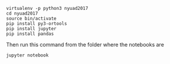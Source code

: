 ```
virtualenv -p python3 nyuad2017
cd nyuad2017
source bin/activate
pip install py3-ortools
pip install jupyter
pip install pandas
```
Then run this command from the folder where the notebooks are
```
jupyter notebook
```
